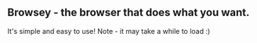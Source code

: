 ## Browsey - the browser that does what you want.
It's simple and easy to use!
Note - it may take a while to load :)
